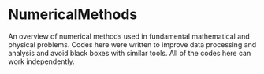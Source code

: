 # NumericalMethods
An overview of numerical methods used in fundamental mathematical and physical problems.
Codes here were written to improve data processing and analysis and avoid black boxes with similar tools.
All of the codes here can work independently.
